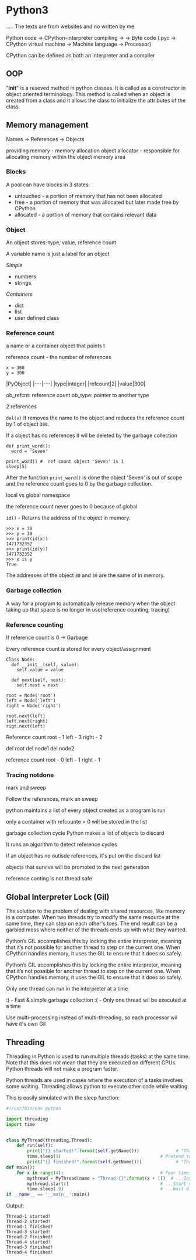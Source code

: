 # Python3
..... The texts are from websites and no written by me.


Python code -> CPython-interpreter compiling ->  -> Byte code (.pyc -> CPython virtual machine -> Machine language -> Processor)


CPython can be defined as both an interpreter and a compiler

## OOP
"__init__" is a reseved method in python classes. It is called as a constructor in object oriented terminology. This method is called when an object is created from a class and it allows the class to initialize the attributes of the class.

## Memory management
Names -> References -> Objects

providing memory - memory allocation
object allocator - responsible for allocating memory within the object memory area

### Blocks

A pool can have blocks in 3 states:
* untouched - a portion of memory that has not been allocated
* free - a portion of memory that was allocated but later made free by CPython
* allocated - a portion of memory that contains relevant data

### Object
An object stores: type, value, reference count

A variable name is just a label for an object

*Simple*
* numbers
* strings

*Containers*
* dict
* list
* user defined class

### Reference count
a name or a container object that points t

reference count - the number of references

```
x = 300
y = 300
```

|PyObject|
|---|---|
|type|integer|
|refcount|2|
|value|300|

ob_refcnt: reference count
ob_type: pointer to another type


2 references

`del(x)`
It removes the name to the object and reduces the reference count by 1 of object `300`.

If a object has no references it wil be deleted by the garbage collection

```
def print_word():
  word = 'Seven'
  
print_word() #  ref count object 'Seven' is 1 
sleep(5)
```
After the function `print_word()` is done the object 'Seven' is out of scope and the reference count goes to 0 by the garbage collection.

local vs global namespace

the reference count never goes to 0 because of global

`id()` - Returns the address of the object in memory.
```
>>> x = 30
>>> y = 30
>>> print(id(x))
1471732352
>>> print(id(y))
1471732352
>>> x is y
True
```
The addresses of the object `30` and `30` are the same of in memory.

### Garbage collection
A way for a program to automatically release memory when the object taking up that space is no longer in use(reference counting, tracing)

### Reference counting
If reference count is 0 -> Garbage

Every reference count is stored for every object/assignment

```
Class Node:
  def __init__(self, value):
    self.value = value
  
  def next(self, next):
    self.next = next
    
root = Node('root')
left = Node('left')
right = Node('right')

root.next(left)
left.next(right)
rigt.next(left)
```
Reference count
root - 1
left - 3
right - 2

del root
del node1
del node2

reference count
root - 0
left - 1
right - 1 

### Tracing notdone
mark and sweep

Follow the references, mark an sweep

python maintains a list of every object created as a program is run

only a container with refcounte > 0 will be stored in the list

garbage collection cycle
Python makes a list of objects to discard

It runs an algorithm to detect reference cycles

if an object has no outisde references, it's put on the discard list

objects that survive will be promoted to the next generation

reference conting is not thread safe

## Global Interpreter Lock (Gil)
The solution to the problem of dealing with shared resources, like memory in a computer. When two threads try to modify the same resource at the same time, they can step on each other's toes. The end result can be a garbled mess where neither of the threads ends up with what they wanted.

Python’s GIL accomplishes this by locking the entire interpreter, meaning that it’s not possible for another thread to step on the current one. When CPython handles memory, it uses the GIL to ensure that it does so safely.

Python’s GIL accomplishes this by locking the entire interpreter, meaning that it’s not possible for another thread to step on the current one. When CPython handles memory, it uses the GIL to ensure that it does so safely.

Only one thread can run in the interpreter at a time

:) - Fast & simple garbage collection
:( - Only one thread wil be executed at a time

Use multi-processing instead of multi-threading, so each processor wil have it's own Gil

## Threading
Threading in Python is used to run multiple threads (tasks) at the same time. Note that this does not mean that they are executed on different CPUs. Python threads will not make a program faster.

Python threads are used in cases where the execution of a tasks involves some waiting. Threading allows python to execute other code while waiting.

This is easily simulated with the sleep function:
```python
#!/usr/bin/env python

import threading
import time


class MyThread(threading.Thread):
    def run(self):
        print("{} started!".format(self.getName()))              # "Thread-x started!"
        time.sleep(1)                                      # Pretend to work for a second
        print("{} finished!".format(self.getName()))             # "Thread-x finished!"
def main():
    for x in range(4):                                     # Four times...
        mythread = MyThread(name = "Thread-{}".format(x + 1))  # ...Instantiate a thread and pass a unique ID to it
        mythread.start()                                   # ...Start the thread, invoke the run method
        time.sleep(.9)                                     # ...Wait 0.9 seconds before starting another
if __name__ == '__main__':main()
```
Output:
```text
Thread-1 started!
Thread-2 started!
Thread-1 finished!
Thread-3 started!
Thread-2 finished!
Thread-4 started!
Thread-3 finished!
Thread-4 finished! 
```



